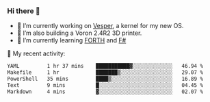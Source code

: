 ### Hi there 👋

<!--
**berkus/berkus** is a ✨ _special_ ✨ repository because its `README.md` (this file) appears on your GitHub profile.

Here are some ideas to get you started:

- 🔭 I’m currently working on ...
- 🌱 I’m currently learning ...
- 👯 I’m looking to collaborate on ...
- 🤔 I’m looking for help with ...
- 💬 Ask me about ...
- 📫 How to reach me: ...
- 😄 Pronouns: ...
- ⚡ Fun fact: ...
-->

- 🔭 I’m currently working on [Vesper](https://github.com/metta-systems/vesper), a kernel for my new OS.
- 🔭 I’m also building a Voron 2.4R2 3D printer.
- 🌱 I’m currently learning [FORTH](http://forth.com/starting-forth/) and [F#](https://fsharpforfunandprofit.com/)

💼 My recent activity:

<!--START_SECTION:waka-->

```txt
YAML         1 hr 37 mins    ███████████▓░░░░░░░░░░░░░   46.94 %
Makefile     1 hr            ███████▒░░░░░░░░░░░░░░░░░   29.07 %
PowerShell   35 mins         ████▒░░░░░░░░░░░░░░░░░░░░   16.89 %
Text         9 mins          █░░░░░░░░░░░░░░░░░░░░░░░░   04.45 %
Markdown     4 mins          ▓░░░░░░░░░░░░░░░░░░░░░░░░   02.07 %
```

<!--END_SECTION:waka-->
